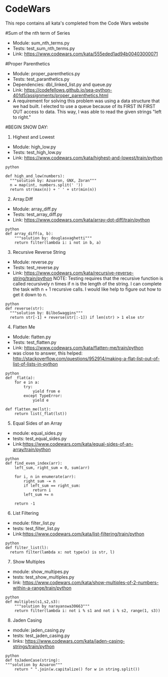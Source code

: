 # CodeWars

This repo contains all kata's completed from the Code Wars website

#Sum of the nth term of Series
 - Module: sum_nth_terms.py
 - Tests: test_sum_nth_terms.py
 - Link: https://www.codewars.com/kata/555eded1ad94b00403000071

#Proper Parenthetics
 - Module: proper_parenthetics.py
 - Tests: test_paranthetics.py
 - Dependencies: dbl_linked_list.py and queue.py
 - Link: https://codefellows.github.io/sea-python-401d5/assignments/proper_parenthetics.html
 - A requirement for solving this problem was using a data structure that we had built.  I elected to use a queue because of its FIRST IN FIRST OUT access to data.  This way, I was able to read the given strings "left to right."
 

#BEGIN SNOW DAY:

1. Highest and Lowest
  - Module: high_low.py
  - Tests: test_high_low.py
  - Link: https://www.codewars.com/kata/highest-and-lowest/train/python

```
python

def high_and_low(numbers):
  """solution by: Azuaron, GNX, Zoran"""
  n = map(int, numbers.split(' '))
  return str(max(n)) + ' ' + str(min(n))
```

2. Array.Diff
  - Module: array_diff.py
  - Tests: test_array_diff.py
  - Link: https://www.codewars.com/kata/array-dot-diff/train/python

```
python
def array_diff(a, b):
    """solution by: douglasvaghetti"""
    return filter(lambda i: i not in b, a)
```

3. Recursive Reverse String
  - Module: reverse.py
  - Tests: test_reverse.py
  - Link: https://www.codewars.com/kata/recursive-reverse-string/train/python
NOTE: Testing requires that the recursive function is called recursively n times if n
is the length of the string.  I can complete the task with n + 1 recursive calls.
I would like help to figure out how to get it down to n.

```
python
def reverse(str):
  """solution by: BilboSwaggins"""
  return str[-1] + reverse(str[:-1]) if len(str) > 1 else str
```

4. Flatten Me
  - Module: flatten.py
  - Tests: test_flatten.py
  - Link: https://www.codewars.com/kata/flatten-me/train/python
  - was close to answer, this helped:
http://stackoverflow.com/questions/952914/making-a-flat-list-out-of-list-of-lists-in-python

```
python
def _flat(a):
    for e in a:
        try:
            yield from e
        except TypeError:
            yield e

def flatten_me(lst):
    return list(_flat(lst))
```

5. Equal Sides of an Array
  - module: equal_sides.py
  - tests: test_equal_sides.py
  - Link:https://www.codewars.com/kata/equal-sides-of-an-array/train/python
```
python
def find_even_index(arr):
    left_sum, right_sum = 0, sum(arr)

    for i, n in enumerate(arr):
        right_sum -= n
        if left_sum == right_sum:
            return i
        left_sum += n

    return -1
```

6. List Filtering
  - module: filter_list.py
  - tests: test_filter_list.py
  - Link:https://www.codewars.com/kata/list-filtering/train/python
```
python
def filter_list(l):
  return filter(lambda x: not type(x) is str, l)
```

7. Show Multiples
  - module: show_multipes.py
  - tests: test_show_multiples.py
  - link: https://www.codewars.com/kata/show-multiples-of-2-numbers-within-a-range/train/python
```
python
def multiples(s1,s2,s3):
    """solution by narayanswa30663"""
    return filter(lambda i: not i % s1 and not i % s2, range(1, s3))
```

8. Jaden Casing
  - module: jaden_casing.py
  - tests: test_jaden_casing.py
  - links: https://www.codewars.com/kata/jaden-casing-strings/train/python

```
python
def toJadenCase(string):        
"""solution by Azuaron"""
    return " ".join(w.capitalize() for w in string.split())
```
